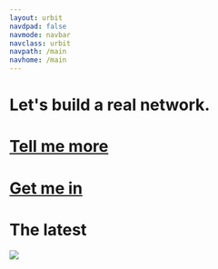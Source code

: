 ```yaml
---
layout: urbit
navdpad: false
navmode: navbar
navclass: urbit
navpath: /main
navhome: /main
---
```


<div class="front">

# Let's build a real network.
# [Tell me more](/main/about/overview)
# [Get me in](/main/get)

</div>

<div class="h-arrow">
<h1>The latest</h1>
<img src="http://15-swap.s3.amazonaws.com/16-2-29%20Design/ex/arrow.png" />
</div>

<div class="mini-module">
<script src="/~/at/lib/js/urb.js" />
<script src="/talk/main.js" />
<link href="/talk/main.css" rel="stylesheet" />
<talk readonly="" chrono="reverse" station="comments"></talk>
</div>
